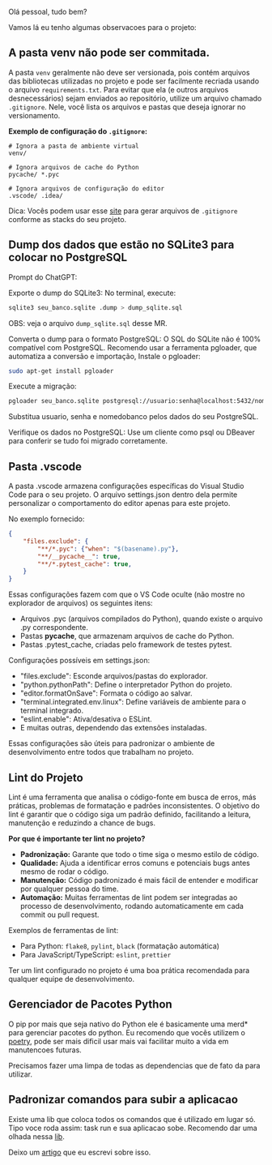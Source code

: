 Olá pessoal, tudo bem? 

Vamos lá eu tenho algumas observacoes para o projeto:

## A pasta venv não pode ser commitada.

A pasta `venv` geralmente não deve ser versionada, pois contém arquivos das bibliotecas utilizadas no projeto e pode ser facilmente recriada usando o arquivo `requirements.txt`. Para evitar que ela (e outros arquivos desnecessários) sejam enviados ao repositório, utilize um arquivo chamado `.gitignore`. Nele, você lista os arquivos e pastas que deseja ignorar no versionamento.

**Exemplo de configuração do `.gitignore`:**
```.gitignore
# Ignora a pasta de ambiente virtual
venv/

# Ignora arquivos de cache do Python
pycache/ *.pyc

# Ignora arquivos de configuração do editor
.vscode/ .idea/
```

Dica: Vocês podem usar esse [site](https://www.toptal.com/developers/gitignore) para gerar arquivos de `.gitignore` conforme as stacks do seu projeto.

## Dump dos dados que estão no SQLite3 para colocar no PostgreSQL

Prompt do ChatGPT:

Exporte o dump do SQLite3: No terminal, execute:

```bash
sqlite3 seu_banco.sqlite .dump > dump_sqlite.sql
```

OBS: veja o arquivo `dump_sqlite.sql` desse MR.

Converta o dump para o formato PostgreSQL: O SQL do SQLite não é 100% compatível com PostgreSQL. Recomendo usar a ferramenta pgloader, que automatiza a conversão e importação, Instale o pgloader:

```bash
sudo apt-get install pgloader
```

Execute a migração:
```bash
pgloader seu_banco.sqlite postgresql://usuario:senha@localhost:5432/nomedobanco
```

Substitua usuario, senha e nomedobanco pelos dados do seu PostgreSQL.

Verifique os dados no PostgreSQL: Use um cliente como psql ou DBeaver para conferir se tudo foi migrado corretamente.

## Pasta .vscode

A pasta .vscode armazena configurações específicas do Visual Studio Code para o seu projeto. O arquivo settings.json dentro dela permite personalizar o comportamento do editor apenas para este projeto.

No exemplo fornecido:
```json
{
    "files.exclude": {
        "**/*.pyc": {"when": "$(basename).py"},
        "**/__pycache__": true,
        "**/*.pytest_cache": true,
    }
}
```

Essas configurações fazem com que o VS Code oculte (não mostre no explorador de arquivos) os seguintes itens:

- Arquivos .pyc (arquivos compilados do Python), quando existe o arquivo .py correspondente.
- Pastas __pycache__, que armazenam arquivos de cache do Python.
- Pastas .pytest_cache, criadas pelo framework de testes pytest.

Configurações possíveis em settings.json:

- "files.exclude": Esconde arquivos/pastas do explorador.
- "python.pythonPath": Define o interpretador Python do projeto.
- "editor.formatOnSave": Formata o código ao salvar.
- "terminal.integrated.env.linux": Define variáveis de ambiente para o terminal integrado.
- "eslint.enable": Ativa/desativa o ESLint.
- E muitas outras, dependendo das extensões instaladas.

Essas configurações são úteis para padronizar o ambiente de desenvolvimento entre todos que trabalham no projeto.

## Lint do Projeto

Lint é uma ferramenta que analisa o código-fonte em busca de erros, más práticas, problemas de formatação e padrões inconsistentes. O objetivo do lint é garantir que o código siga um padrão definido, facilitando a leitura, manutenção e reduzindo a chance de bugs.

**Por que é importante ter lint no projeto?**
- **Padronização:** Garante que todo o time siga o mesmo estilo de código.
- **Qualidade:** Ajuda a identificar erros comuns e potenciais bugs antes mesmo de rodar o código.
- **Manutenção:** Código padronizado é mais fácil de entender e modificar por qualquer pessoa do time.
- **Automação:** Muitas ferramentas de lint podem ser integradas ao processo de desenvolvimento, rodando automaticamente em cada commit ou pull request.

Exemplos de ferramentas de lint:
- Para Python: `flake8`, `pylint`, `black` (formatação automática)
- Para JavaScript/TypeScript: `eslint`, `prettier`

Ter um lint configurado no projeto é uma boa prática recomendada para qualquer equipe de desenvolvimento.

## Gerenciador de Pacotes Python

O pip por mais que seja nativo do Python ele é basicamente uma merd* para gerenciar pacotes do python. Eu recomendo que vocês utilizem o [poetry](https://python-poetry.org/), pode ser mais dificil usar mais vai facilitar muito a vida em manutencoes futuras.

Precisamos fazer uma limpa de todas as dependencias que de fato da para utilizar.

## Padronizar comandos para subir a aplicacao

Existe uma lib que coloca todos os comandos que é utilizado em lugar só. Tipo voce roda assim: task run e sua aplicacao sobe. Recomendo dar uma olhada nessa [lib](https://github.com/taskipy/taskipy).

Deixo um [artigo](https://medium.com/@alfredomorais/como-configurar-e-usar-o-taskipy-f4993c7077f4) que eu escrevi sobre isso.